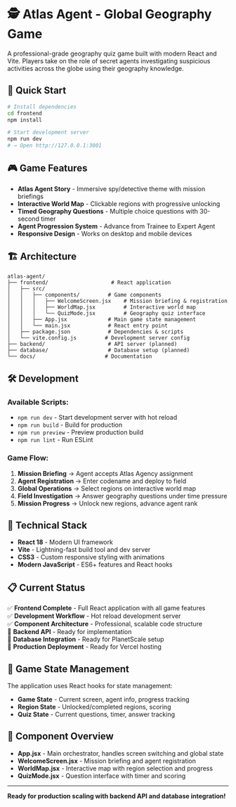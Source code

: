 # 🕵️ Atlas Agent - Global Geography Game

A professional-grade geography quiz game built with modern React and Vite. Players take on the role of secret agents investigating suspicious activities across the globe using their geography knowledge.

## 🚀 Quick Start

```bash
# Install dependencies
cd frontend
npm install

# Start development server
npm run dev
# → Open http://127.0.0.1:3001
```

## 🎮 Game Features

- **Atlas Agent Story** - Immersive spy/detective theme with mission briefings
- **Interactive World Map** - Clickable regions with progressive unlocking
- **Timed Geography Questions** - Multiple choice questions with 30-second timer
- **Agent Progression System** - Advance from Trainee to Expert Agent
- **Responsive Design** - Works on desktop and mobile devices

## 🏗️ Architecture

```
atlas-agent/
├── frontend/                    # React application
│   ├── src/
│   │   ├── components/         # Game components
│   │   │   ├── WelcomeScreen.jsx    # Mission briefing & registration
│   │   │   ├── WorldMap.jsx         # Interactive world map
│   │   │   └── QuizMode.jsx         # Geography quiz interface
│   │   ├── App.jsx             # Main game state management
│   │   └── main.jsx            # React entry point
│   ├── package.json            # Dependencies & scripts
│   └── vite.config.js         # Development server config
├── backend/                    # API server (planned)
├── database/                   # Database setup (planned)
└── docs/                      # Documentation
```

## 🛠️ Development

### **Available Scripts:**
- `npm run dev` - Start development server with hot reload
- `npm run build` - Build for production
- `npm run preview` - Preview production build
- `npm run lint` - Run ESLint

### **Game Flow:**
1. **Mission Briefing** → Agent accepts Atlas Agency assignment
2. **Agent Registration** → Enter codename and deploy to field
3. **Global Operations** → Select regions on interactive world map
4. **Field Investigation** → Answer geography questions under time pressure
5. **Mission Progress** → Unlock new regions, advance agent rank

## 🎯 Technical Stack

- **React 18** - Modern UI framework
- **Vite** - Lightning-fast build tool and dev server
- **CSS3** - Custom responsive styling with animations
- **Modern JavaScript** - ES6+ features and React hooks

## 📋 Current Status

✅ **Frontend Complete** - Full React application with all game features  
✅ **Development Workflow** - Hot reload development server  
✅ **Component Architecture** - Professional, scalable code structure  
🔄 **Backend API** - Ready for implementation  
🔄 **Database Integration** - Ready for PlanetScale setup  
🔄 **Production Deployment** - Ready for Vercel hosting  

## 🔄 Game State Management

The application uses React hooks for state management:
- **Game State** - Current screen, agent info, progress tracking
- **Region State** - Unlocked/completed regions, scoring
- **Quiz State** - Current questions, timer, answer tracking

## 🎨 Component Overview

- **App.jsx** - Main orchestrator, handles screen switching and global state
- **WelcomeScreen.jsx** - Mission briefing and agent registration
- **WorldMap.jsx** - Interactive map with region selection and progress
- **QuizMode.jsx** - Question interface with timer and scoring

---

**Ready for production scaling with backend API and database integration!**